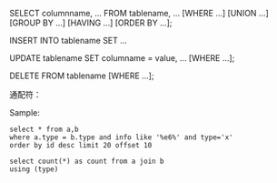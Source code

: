 
SELECT columnname, ...
FROM tablename, ...
[WHERE ...]
[UNION ...]
[GROUP BY ...]
[HAVING ...]
[ORDER BY ...];

INSERT INTO tablename SET ...

UPDATE tablename
SET columname = value, ...
[WHERE ...];

DELETE FROM tablename
[WHERE ...];


通配符：


Sample:
```
select * from a,b
where a.type = b.type and info like '%e6%' and type='x'
order by id desc limit 20 offset 10

select count(*) as count from a join b
using (type)
```